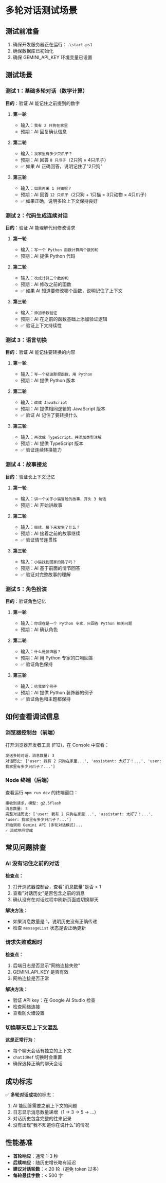 # 多轮对话测试场景

## 测试前准备

1. 确保开发服务器正在运行：`.\start.ps1`
2. 确保数据库已初始化
3. 确保 GEMINI_API_KEY 环境变量已设置

## 测试场景

### 测试 1：基础多轮对话（数学计算）

**目的**：验证 AI 能记住之前提到的数字

1. **第一轮**
   - 输入：`我有 2 只狗在家里`
   - 预期：AI 回复确认信息

2. **第二轮**
   - 输入：`我家里有多少只爪子？`
   - 预期：AI 回答 `8 只爪子`（2只狗 × 4只爪子）
   - ✅ 如果 AI 正确回答，说明记住了"2只狗"

3. **第三轮**
   - 输入：`如果再来 1 只猫呢？`
   - 预期：AI 回答 `12 只爪子`（2只狗 + 1只猫 = 3只动物 × 4只爪子）
   - ✅ 如果正确，说明多轮上下文保持良好

### 测试 2：代码生成连续对话

**目的**：验证 AI 能理解代码修改请求

1. **第一轮**
   - 输入：`写一个 Python 函数计算两个数的和`
   - 预期：AI 提供 Python 代码

2. **第二轮**
   - 输入：`改成计算三个数的和`
   - 预期：AI 修改之前的函数
   - ✅ 如果 AI 知道要修改哪个函数，说明记住了上下文

3. **第三轮**
   - 输入：`添加参数验证`
   - 预期：AI 在之前的函数基础上添加验证逻辑
   - ✅ 验证上下文持续性

### 测试 3：语言切换

**目的**：验证 AI 能记住要转换的内容

1. **第一轮**
   - 输入：`写一个斐波那契函数，用 Python`
   - 预期：AI 提供 Python 版本

2. **第二轮**
   - 输入：`改成 JavaScript`
   - 预期：AI 提供相同逻辑的 JavaScript 版本
   - ✅ 验证 AI 记住了要转换什么

3. **第三轮**
   - 输入：`再改成 TypeScript，并添加类型注解`
   - 预期：AI 提供 TypeScript 版本
   - ✅ 验证连续转换能力

### 测试 4：故事接龙

**目的**：验证长上下文记忆

1. **第一轮**
   - 输入：`讲一个关于小猫冒险的故事，开头 3 句话`
   - 预期：AI 开始讲故事

2. **第二轮**
   - 输入：`继续，接下来发生了什么？`
   - 预期：AI 接着之前的故事继续
   - ✅ 验证情节连贯性

3. **第三轮**
   - 输入：`小猫找到回家的路了吗？`
   - 预期：AI 基于前面的情节回答
   - ✅ 验证对完整故事的理解

### 测试 5：角色扮演

**目的**：验证角色记忆

1. **第一轮**
   - 输入：`你现在是一个 Python 专家，只回答 Python 相关问题`
   - 预期：AI 确认角色

2. **第二轮**
   - 输入：`什么是装饰器？`
   - 预期：AI 用 Python 专家的口吻回答
   - ✅ 验证角色保持

3. **第三轮**
   - 输入：`给我举个例子`
   - 预期：AI 提供 Python 装饰器的例子
   - ✅ 验证角色和主题都保持

## 如何查看调试信息

### 浏览器控制台（前端）

打开浏览器开发者工具 (F12)，在 Console 中查看：

```
发送多轮对话，消息数量: 3
对话历史: ['user: 我有 2 只狗在家里...', 'assistant: 太好了！...', 'user: 我家里有多少只爪子？...']
```

### Node 终端（后端）

查看运行 `npm run dev` 的终端窗口：

```
接收到请求，模型: g2.5flash
消息数量: 3
完整对话历史: ['user: 我有 2 只狗在家里...', 'assistant: 太好了！...', 'user: 我家里有多少只爪子？...']
开始调用 Gemini API (多轮对话模式)...
✓ 流式响应完成
```

## 常见问题排查

### AI 没有记住之前的对话

**检查点：**
1. 打开浏览器控制台，查看"消息数量"是否 > 1
2. 查看"对话历史"是否包含之前的消息
3. 确认没有在对话过程中刷新页面或切换聊天

**解决方法：**
- 如果消息数量是 1，说明历史没有正确传递
- 检查 `messageList` 状态是否正确更新

### 请求失败或超时

**检查点：**
1. 后端日志是否显示"网络连接失败"
2. GEMINI_API_KEY 是否有效
3. 网络连接是否正常

**解决方法：**
- 验证 API key：在 Google AI Studio 检查
- 检查网络连接
- 查看防火墙设置

### 切换聊天后上下文混乱

**这是正常行为**：
- 每个聊天会话有独立的上下文
- `chatIdRef` 切换时会重置
- 确保选择正确的聊天会话

## 成功标志

✅ **多轮对话成功**的标志：
1. AI 能回答需要之前上下文的问题
2. 日志显示消息数量递增（1 → 3 → 5 → ...）
3. 对话历史包含完整的往来记录
4. 没有出现"我不知道你在说什么"的情况

## 性能基准

- **首轮响应**：通常 1-3 秒
- **后续响应**：随历史增长略有延迟
- **建议对话轮数**：< 20 轮（避免 token 过多）
- **每轮最佳字数**：< 500 字
